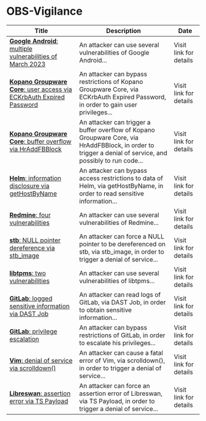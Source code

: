 

# OBS-Vigilance

 |Title|Description|Date|
 |---|---|---|
 |[<a href="https://vigilance.fr/vulnerability/Google-Android-multiple-vulnerabilities-of-March-2023-40721" class="noirorange"><b>Google Android</b>: multiple vulnerabilities of March 2023</a>](https://vigilance.fr/vulnerability/Google-Android-multiple-vulnerabilities-of-March-2023-40721)|An attacker can use several vulnerabilities of Google Android...|Visit link for details|
 |[<a href="https://vigilance.fr/vulnerability/Kopano-Groupware-Core-user-access-via-ECKrbAuth-Expired-Password-40720" class="noirorange"><b>Kopano Groupware Core</b>: user access via ECKrbAuth Expired Password</a>](https://vigilance.fr/vulnerability/Kopano-Groupware-Core-user-access-via-ECKrbAuth-Expired-Password-40720)|An attacker can bypass restrictions of Kopano Groupware Core, via ECKrbAuth Expired Password, in order to gain user privileges...|Visit link for details|
 |[<a href="https://vigilance.fr/vulnerability/Kopano-Groupware-Core-buffer-overflow-via-HrAddFBBlock-40719" class="noirorange"><b>Kopano Groupware Core</b>: buffer overflow via HrAddFBBlock</a>](https://vigilance.fr/vulnerability/Kopano-Groupware-Core-buffer-overflow-via-HrAddFBBlock-40719)|An attacker can trigger a buffer overflow of Kopano Groupware Core, via HrAddFBBlock, in order to trigger a denial of service, and possibly to run code...|Visit link for details|
 |[<a href="https://vigilance.fr/vulnerability/Helm-information-disclosure-via-getHostByName-40718" class="noirorange"><b>Helm</b>: information disclosure via getHostByName</a>](https://vigilance.fr/vulnerability/Helm-information-disclosure-via-getHostByName-40718)|An attacker can bypass access restrictions to data of Helm, via getHostByName, in order to read sensitive information...|Visit link for details|
 |[<a href="https://vigilance.fr/vulnerability/Redmine-four-vulnerabilities-40717" class="noirorange"><b>Redmine</b>: four vulnerabilities</a>](https://vigilance.fr/vulnerability/Redmine-four-vulnerabilities-40717)|An attacker can use several vulnerabilities of Redmine...|Visit link for details|
 |[<a href="https://vigilance.fr/vulnerability/stb-NULL-pointer-dereference-via-stb-image-40716" class="noirorange"><b>stb</b>: NULL pointer dereference via stb_image</a>](https://vigilance.fr/vulnerability/stb-NULL-pointer-dereference-via-stb-image-40716)|An attacker can force a NULL pointer to be dereferenced on stb, via stb_image, in order to trigger a denial of service...|Visit link for details|
 |[<a href="https://vigilance.fr/vulnerability/libtpms-two-vulnerabilities-40715" class="noirorange"><b>libtpms</b>: two vulnerabilities</a>](https://vigilance.fr/vulnerability/libtpms-two-vulnerabilities-40715)|An attacker can use several vulnerabilities of libtpms...|Visit link for details|
 |[<a href="https://vigilance.fr/vulnerability/GitLab-logged-sensitive-information-via-DAST-Job-40714" class="noirorange"><b>GitLab</b>: logged sensitive information via DAST Job</a>](https://vigilance.fr/vulnerability/GitLab-logged-sensitive-information-via-DAST-Job-40714)|An attacker can read logs of GitLab, via DAST Job, in order to obtain sensitive information...|Visit link for details|
 |[<a href="https://vigilance.fr/vulnerability/GitLab-privilege-escalation-40713" class="noirorange"><b>GitLab</b>: privilege escalation</a>](https://vigilance.fr/vulnerability/GitLab-privilege-escalation-40713)|An attacker can bypass restrictions of GitLab, in order to escalate his privileges...|Visit link for details|
 |[<a href="https://vigilance.fr/vulnerability/Vim-denial-of-service-via-scrolldown-40712" class="noirorange"><b>Vim</b>: denial of service via scrolldown()</a>](https://vigilance.fr/vulnerability/Vim-denial-of-service-via-scrolldown-40712)|An attacker can cause a fatal error of Vim, via scrolldown(), in order to trigger a denial of service...|Visit link for details|
 |[<a href="https://vigilance.fr/vulnerability/Libreswan-assertion-error-via-TS-Payload-40711" class="noirorange"><b>Libreswan</b>: assertion error via TS Payload</a>](https://vigilance.fr/vulnerability/Libreswan-assertion-error-via-TS-Payload-40711)|An attacker can force an assertion error of Libreswan, via TS Payload, in order to trigger a denial of service...|Visit link for details|
 